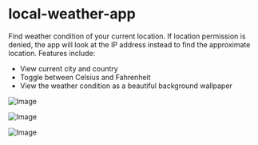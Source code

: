 # local-weather-app
Find weather condition of your current location. If location permission is denied, the app will look at the IP address instead to find the approximate location. Features include:
- View current city and country
- Toggle between Celsius and Fahrenheit
- View the weather condition as a beautiful background wallpaper

![Image](../master/img/screenshot1.jpg)

![Image](../master/img/screenshot2.jpg)

![Image](../master/img/screenshot3.jpg)
